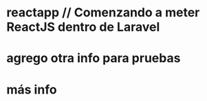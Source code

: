 # reactapp // Comenzando a meter ReactJS dentro de Laravel



# agrego otra info para pruebas


# más info


